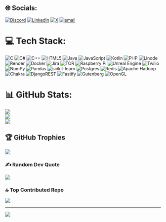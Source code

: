 
## 🌐 Socials:
[![Discord](https://img.shields.io/badge/Discord-%237289DA.svg?logo=discord&logoColor=white)](https://discord.gg/0xomkar72) [![LinkedIn](https://img.shields.io/badge/LinkedIn-%230077B5.svg?logo=linkedin&logoColor=white)](https://linkedin.com/in/omkar-chavhan-33697a312) [![X](https://img.shields.io/badge/X-black.svg?logo=X&logoColor=white)](https://x.com/omkarchavhan72) [![email](https://img.shields.io/badge/Email-D14836?logo=gmail&logoColor=white)](mailto:chavhanomkar702@gmail.com) 

# 💻 Tech Stack:
![C](https://img.shields.io/badge/c-%2300599C.svg?style=plastic&logo=c&logoColor=white) ![C#](https://img.shields.io/badge/c%23-%23239120.svg?style=plastic&logo=csharp&logoColor=white) ![C++](https://img.shields.io/badge/c++-%2300599C.svg?style=plastic&logo=c%2B%2B&logoColor=white) ![HTML5](https://img.shields.io/badge/html5-%23E34F26.svg?style=plastic&logo=html5&logoColor=white) ![Java](https://img.shields.io/badge/java-%23ED8B00.svg?style=plastic&logo=openjdk&logoColor=white) ![JavaScript](https://img.shields.io/badge/javascript-%23323330.svg?style=plastic&logo=javascript&logoColor=%23F7DF1E) ![Kotlin](https://img.shields.io/badge/kotlin-%237F52FF.svg?style=plastic&logo=kotlin&logoColor=white) ![PHP](https://img.shields.io/badge/php-%23777BB4.svg?style=plastic&logo=php&logoColor=white) ![Linode](https://img.shields.io/badge/linode-00A95C?style=plastic&logo=linode&logoColor=white) ![Render](https://img.shields.io/badge/Render-%46E3B7.svg?style=plastic&logo=render&logoColor=white) ![Docker](https://img.shields.io/badge/docker-%230db7ed.svg?style=plastic&logo=docker&logoColor=white) ![Jira](https://img.shields.io/badge/jira-%230A0FFF.svg?style=plastic&logo=jira&logoColor=white) ![TOR](https://img.shields.io/badge/tor-%237E4798.svg?style=plastic&logo=tor-project&logoColor=white) ![Raspberry Pi](https://img.shields.io/badge/-Raspberry_Pi-C51A4A?style=plastic&logo=Raspberry-Pi) ![Unreal Engine](https://img.shields.io/badge/unrealengine-%23313131.svg?style=plastic&logo=unrealengine&logoColor=white) ![Twilio](https://img.shields.io/badge/Twilio-F22F46?style=plastic&logo=Twilio&logoColor=white) ![NumPy](https://img.shields.io/badge/numpy-%23013243.svg?style=plastic&logo=numpy&logoColor=white) ![Pandas](https://img.shields.io/badge/pandas-%23150458.svg?style=plastic&logo=pandas&logoColor=white) ![scikit-learn](https://img.shields.io/badge/scikit--learn-%23F7931E.svg?style=plastic&logo=scikit-learn&logoColor=white) ![Postgres](https://img.shields.io/badge/postgres-%23316192.svg?style=plastic&logo=postgresql&logoColor=white) ![Redis](https://img.shields.io/badge/redis-%23DD0031.svg?style=plastic&logo=redis&logoColor=white) ![Apache Hadoop](https://img.shields.io/badge/Apache%20Hadoop-66CCFF?style=plastic&logo=apachehadoop&logoColor=black) ![Chakra](https://img.shields.io/badge/chakra-%234ED1C5.svg?style=plastic&logo=chakraui&logoColor=white) ![DjangoREST](https://img.shields.io/badge/DJANGO-REST-ff1709?style=plastic&logo=django&logoColor=white&color=ff1709&labelColor=gray) ![Fastify](https://img.shields.io/badge/fastify-%23000000.svg?style=plastic&logo=fastify&logoColor=white) ![Gutenberg](https://img.shields.io/badge/gutenberg-%23077CB2.svg?style=plastic&logo=gutenberg&logoColor=white) ![OpenGL](https://img.shields.io/badge/OpenGL-%23FFFFFF.svg?style=plastic&logo=opengl)
# 📊 GitHub Stats:
![](https://github-readme-stats.vercel.app/api?username=omk4r72&theme=dark&hide_border=false&include_all_commits=true&count_private=false)<br/>
![](https://nirzak-streak-stats.vercel.app/?user=omk4r72&theme=dark&hide_border=false)<br/>
![](https://github-readme-stats.vercel.app/api/top-langs/?username=omk4r72&theme=dark&hide_border=false&include_all_commits=true&count_private=false&layout=compact)

## 🏆 GitHub Trophies
![](https://github-profile-trophy.vercel.app/?username=omk4r72&theme=radical&no-frame=false&no-bg=true&margin-w=4)

### ✍️ Random Dev Quote
![](https://quotes-github-readme.vercel.app/api?type=horizontal&theme=radical)

### 🔝 Top Contributed Repo
![](https://github-contributor-stats.vercel.app/api?username=omk4r72&limit=5&theme=dark&combine_all_yearly_contributions=true)

---
[![](https://visitcount.itsvg.in/api?id=omk4r72&icon=0&color=0)](https://visitcount.itsvg.in)

<!-- Proudly created with GPRM ( https://gprm.itsvg.in ) -->
